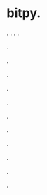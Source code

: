 # bitpy.
.
.
.
.












.






















































.
























.



























.

















































































.































































.































































































.















.


































































.
























































































.



.
